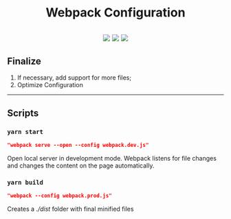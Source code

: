 <h1 align="center">Webpack Configuration</h1>

<h2 align="center">

![](https://img.shields.io/github/languages/count/Alekanteri/webpack_configuration)
![](https://img.shields.io/github/languages/top/Alekanteri/webpack_configuration)
![](https://img.shields.io/github/followers/Alekanteri?style=social)

</h2>

## Finalize

1. If necessary, add support for more files;
2. Optimize Configuration

---

## Scripts

### `yarn start`

```json
"webpack serve --open --config webpack.dev.js"
```

Open local server in development mode. Webpack listens for file changes and changes the content on the page automatically.

### `yarn build`

```json
"webpack --config webpack.prod.js"
```

Creates a _./dist_ folder with final minified files
